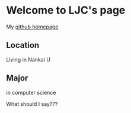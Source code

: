 
# Welcome to LJC's page

My [github homepage](https://github.com/kenchan-liu/)

## Location

Living in Nankai U

## Major

in computer science

What should I say???

